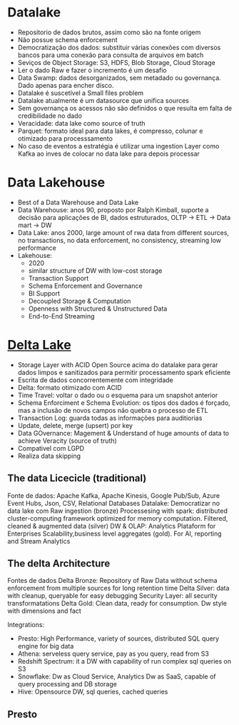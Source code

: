 # Datalake

- Repositorio de dados brutos, assim como são na fonte origem
- Não possue schema enforcement
- Democratização dos dados: substituir várias conexões com diversos bancos para uma conexão para consulta de arquivos em batch
- Seviços de Object Storage: S3, HDFS, Blob Storage, Cloud Storage
- Ler o dado Raw e fazer o incremento é um desafio
- Data Swamp: dados desorganizados, sem metadado ou governança. Dado apenas para encher disco.
- Datalake é suscetível a Small files problem
- Datalake atualmente é um datasource que unifica sources
- Sem governança os acessos não são definidos o que resulta em falta de credibilidade no dado
- Veracidade: data lake como source of truth
- Parquet: formato ideal para data lakes, é compresso, colunar e otimizado para processsamento
- No caso de eventos a estratégia é utilizar uma ingestion Layer como Kafka ao inves de colocar no data lake para depois processar

# Data Lakehouse

- Best of a Data Warehouse and Data Lake
- Data Warehouse: anos 90, proposto por Ralph Kimball, suporte a decisão para aplicações de BI, dados estruturados, OLTP -> ETL -> Data mart -> DW
- Data Lake: anos 2000, large amount of rwa data from different sources, no transactions, no data enforcement, no consistency, streaming low performance
- Lakehouse:
  - 2020
  - similar structure of DW with low-cost storage
  - Transaction Support
  - Schema Enforcement and Governance
  - BI Support
  - Decoupled Storage & Computation
  - Openness with Structured & Unstructured Data
  - End-to-End Streaming

# [Delta Lake](https://delta.io/)

- Storage Layer with ACID Open Source acima do datalake para gerar dados limpos e sanitizados para permitir processamento spark eficiente
- Escrita de dados concorrentemente com integridade
- Delta: formato otimizado com ACID
- Time Travel: voltar o dado ou o esquema para um snapshot anterior
- Schema Enforciment e Schema Evolution: os tipos dos dados é forçado, mas a inclusão de novos campos não quebra o processo de ETL
- Transaction Log: guarda todas as informações para auditiorias
- Update, delete, merge (upsert) por key
- Data GOvernance: Magement & Understand of huge amounts of data to achieve Veracity (source of truth)
- Compativel com LGPD
- Realiza data skipping

## The data Licecicle (traditional)

Fonte de dados: Apache Kafka, Apache Kinesis, Google Pub/Sub, Azure Event Hubs, Json, CSV, Relational Databases
Datalake: Democratizar no data lake com Raw ingestion (bronze)
Processesing with spark: distributed cluster-computing framework optimized for memory computation. Filtered, cleaned & augmented data (silver)
DW & OLAP: Analytics Plataform for Enterprises Scalability,business level aggregates (gold). For AI, reporting and Stream Analytics

## The delta Architecture

Fontes de dados
Delta Bronze: Repository of Raw Data without schema enforcement from multiple sources for long retention time
Delta Silver: data with cleanup, queryable for easy debugging
Security Layer: all security transformatations
Delta Gold: Clean data, ready for consumption. Dw style with dimensions and fact

Integrations:

- Presto: High Performance, variety of sources, distributed SQL query engine for big data
- Athena: serveless query service, pay as you query, read from S3
- Redshift Spectrum: it a DW with capability of run complex sql queries on S3
- Snowflake: Dw as Cloud Service, Analytics Dw as SaaS, capable of query processing and DB storage
- Hive: Opensource DW, sql queries, cached queries

## Presto
